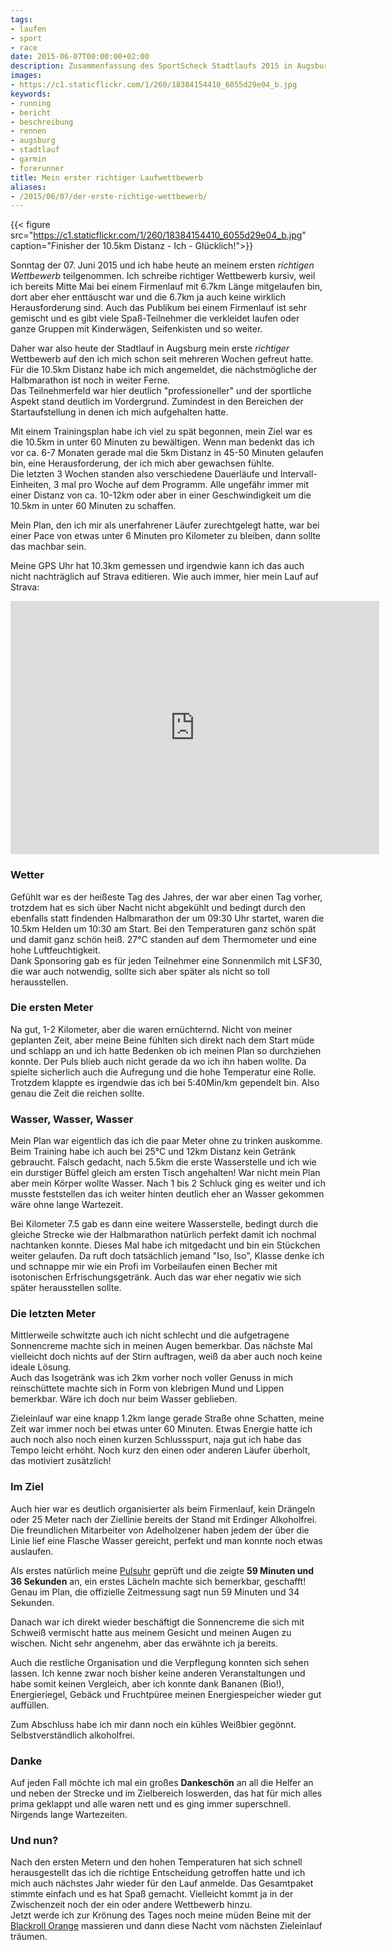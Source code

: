 ```yaml
---
tags:
- laufen
- sport
- race
date: 2015-06-07T00:00:00+02:00
description: Zusammenfassung des SportScheck Stadtlaufs 2015 in Augsburg aus meiner persönlichen Sicht.
images:
- https://c1.staticflickr.com/1/260/18384154410_6055d29e04_b.jpg
keywords: 
- running
- bericht
- beschreibung
- rennen
- augsburg
- stadtlauf
- garmin
- forerunner
title: Mein erster richtiger Laufwettbewerb
aliases:
- /2015/06/07/der-erste-richtige-wettbewerb/
---
```


{{< figure src="https://c1.staticflickr.com/1/260/18384154410_6055d29e04_b.jpg" caption="Finisher der 10.5km Distanz - Ich - Glücklich!">}}

Sonntag der 07. Juni 2015 und ich habe heute an meinem ersten _richtigen Wettbewerb_ teilgenommen. Ich schreibe richtiger Wettbewerb kursiv, weil ich bereits Mitte Mai bei einem Firmenlauf mit 6.7km Länge mitgelaufen bin, dort aber eher enttäuscht war und die 6.7km ja auch keine wirklich Herausforderung sind. Auch das Publikum bei einem Firmenlauf ist sehr gemischt und es gibt viele Spaß-Teilnehmer die verkleidet laufen oder ganze Gruppen mit Kinderwägen, Seifenkisten und so weiter.

Daher war also heute der Stadtlauf in Augsburg mein erste _richtiger_ Wettbewerb auf den ich mich schon seit mehreren Wochen gefreut hatte. Für die 10.5km Distanz habe ich mich angemeldet, die nächstmögliche der Halbmarathon ist noch in weiter Ferne.  
Das Teilnehmerfeld war hier deutlich "professioneller" und der sportliche Aspekt stand deutlich im Vordergrund. Zumindest in den Bereichen der Startaufstellung in denen ich mich aufgehalten hatte.

Mit einem Trainingsplan habe ich viel zu spät begonnen, mein Ziel war es die 10.5km in unter 60 Minuten zu bewältigen. Wenn man bedenkt das ich vor ca. 6-7 Monaten gerade mal die 5km Distanz in 45-50 Minuten gelaufen bin, eine Herausforderung, der ich mich aber gewachsen fühlte.  
Die letzten 3 Wochen standen also verschiedene Dauerläufe und Intervall-Einheiten, 3 mal pro Woche auf dem Programm. Alle ungefähr immer mit einer Distanz von ca. 10-12km oder aber in einer Geschwindigkeit um die 10.5km in unter 60 Minuten zu schaffen.

Mein Plan, den ich mir als unerfahrener Läufer zurechtgelegt hatte, war bei einer Pace von etwas unter 6 Minuten pro Kilometer zu bleiben, dann sollte das machbar sein.

Meine GPS Uhr hat 10.3km gemessen und irgendwie kann ich das auch nicht nachträglich auf Strava editieren. Wie auch immer, hier mein Lauf auf Strava:
<iframe height='405' width='590' frameborder='0' allowtransparency='true' scrolling='no' src='https://www.strava.com/activities/320087928/embed/25e3ddb3ad07196b7160e9599e980d65250a4ef2'></iframe>

### Wetter

Gefühlt war es der heißeste Tag des Jahres, der war aber einen Tag vorher, trotzdem hat es sich über Nacht nicht abgekühlt und bedingt durch den ebenfalls statt findenden Halbmarathon der um 09:30 Uhr startet, waren die 10.5km Helden um 10:30 am Start. Bei den Temperaturen ganz schön spät und damit ganz schön heiß. 27°C standen auf dem Thermometer und eine hohe Luftfeuchtigkeit.  
Dank Sponsoring gab es für jeden Teilnehmer eine Sonnenmilch mit LSF30, die war auch notwendig, sollte sich aber später als nicht so toll herausstellen.

### Die ersten Meter

Na gut, 1-2 Kilometer, aber die waren ernüchternd. Nicht von meiner geplanten Zeit, aber meine Beine fühlten sich direkt nach dem Start müde und schlapp an und ich hatte Bedenken ob ich meinen Plan so durchziehen konnte. Der Puls blieb auch nicht gerade da wo ich ihn haben wollte. Da spielte sicherlich auch die Aufregung und die hohe Temperatur eine Rolle. Trotzdem klappte es irgendwie das ich bei 5:40Min/km gependelt bin. Also genau die Zeit die reichen sollte.

### Wasser, Wasser, Wasser

Mein Plan war eigentlich das ich die paar Meter ohne zu trinken auskomme. Beim Training habe ich auch bei 25°C und 12km Distanz kein Getränk gebraucht. Falsch gedacht, nach 5.5km die erste Wasserstelle und ich wie ein durstiger Büffel gleich am ersten Tisch angehalten! War nicht mein Plan aber mein Körper wollte Wasser. Nach 1 bis 2 Schluck ging es weiter und ich musste feststellen das ich weiter hinten deutlich eher an Wasser gekommen wäre ohne lange Wartezeit.

Bei Kilometer 7.5 gab es dann eine weitere Wasserstelle, bedingt durch die gleiche Strecke wie der Halbmarathon natürlich perfekt damit ich nochmal nachtanken konnte. Dieses Mal habe ich mitgedacht und bin ein Stückchen weiter gelaufen. Da ruft doch tatsächlich jemand "Iso, Iso", Klasse denke ich und schnappe mir wie ein Profi im Vorbeilaufen einen Becher mit isotonischen Erfrischungsgetränk. Auch das war eher negativ wie sich später herausstellen sollte.

### Die letzten Meter

Mittlerweile schwitzte auch ich nicht schlecht und die aufgetragene Sonnencreme machte sich in meinen Augen bemerkbar. Das nächste Mal vielleicht doch nichts auf der Stirn auftragen, weiß da aber auch noch keine ideale Lösung.  
Auch das Isogetränk was ich 2km vorher noch voller Genuss in mich reinschüttete machte sich in Form von klebrigen Mund und Lippen bemerkbar. Wäre ich doch nur beim Wasser geblieben.

Zieleinlauf war eine knapp 1.2km lange gerade Straße ohne Schatten, meine Zeit war immer noch bei etwas unter 60 Minuten. Etwas Energie hatte ich auch noch also noch einen kurzen Schlussspurt, naja gut ich habe das Tempo leicht erhöht. Noch kurz den einen oder anderen Läufer überholt, das motiviert zusätzlich!

### Im Ziel

Auch hier war es deutlich organisierter als beim Firmenlauf, kein Drängeln oder 25 Meter nach der Ziellinie bereits der Stand mit Erdinger Alkoholfrei. Die freundlichen Mitarbeiter von Adelholzener haben jedem der über die Linie lief eine Flasche Wasser gereicht, perfekt und man konnte noch etwas auslaufen.  

Als erstes natürlich meine [Pulsuhr](http://www.amazon.de/gp/product/B00G5DABCS/ref=as_li_tl?ie=UTF8&camp=1638&creative=19454&creativeASIN=B00G5DABCS&linkCode=as2&tag=renblo07-21&linkId=KJVRAK7HEOBQL4CJ) geprüft und die zeigte **59 Minuten und 36 Sekunden** an, ein erstes Lächeln machte sich bemerkbar, geschafft! Genau im Plan, die offizielle Zeitmessung sagt nun 59 Minuten und 34 Sekunden.

Danach war ich direkt wieder beschäftigt die Sonnencreme die sich mit Schweiß vermischt hatte aus meinem Gesicht und meinen Augen zu wischen. Nicht sehr angenehm, aber das erwähnte ich ja bereits.  

Auch die restliche Organisation und die Verpflegung konnten sich sehen lassen. Ich kenne zwar noch bisher keine anderen Veranstaltungen und habe somit keinen Vergleich, aber ich konnte dank Bananen (Bio!), Energieriegel, Gebäck und Fruchtpüree meinen Energiespeicher wieder gut auffüllen.

Zum Abschluss habe ich mir dann noch ein kühles Weißbier gegönnt. Selbstverständlich alkoholfrei.

### Danke

Auf jeden Fall möchte ich mal ein großes __Dankeschön__ an all die Helfer an und neben der Strecke und im Zielbereich loswerden, das hat für mich alles prima geklappt und alle waren nett und es ging immer superschnell. Nirgends lange Wartezeiten.

### Und nun?

Nach den ersten Metern und den hohen Temperaturen hat sich schnell herausgestellt das ich die richtige Entscheidung getroffen hatte und ich mich auch nächstes Jahr wieder für den Lauf anmelde. Das Gesamtpaket stimmte einfach und es hat Spaß gemacht. Vielleicht kommt ja in der Zwischenzeit noch der ein oder andere Wettbewerb hinzu.  
Jetzt werde ich zur Krönung des Tages noch meine müden Beine mit der [Blackroll Orange](https://www.blackroll-orange.de) massieren und dann diese Nacht vom nächsten Zieleinlauf träumen.
